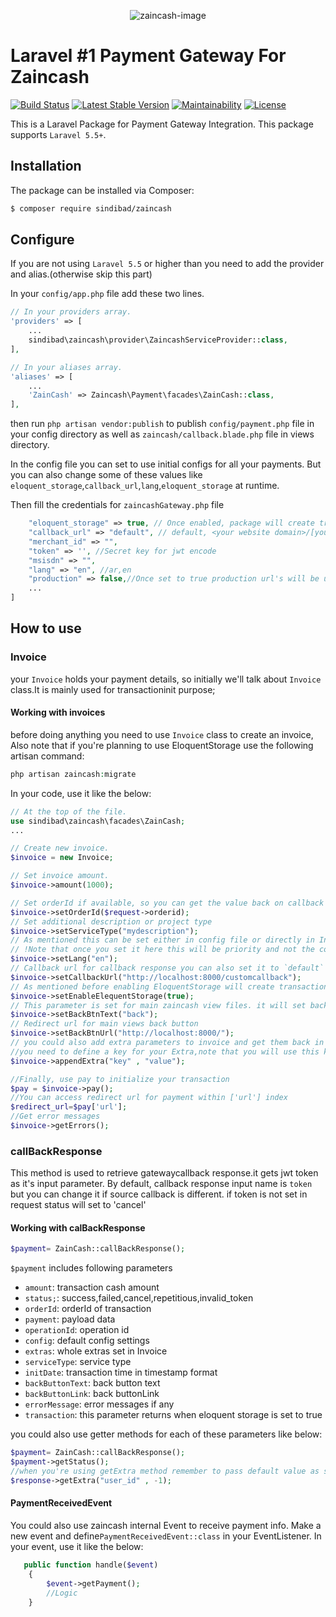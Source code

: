 <p align="center"><img src="https://s20.picofile.com/file/8442506218/unnamed_removebg_preview.png?raw=true" alt="zaincash-image"></p>

# Laravel #1 Payment Gateway For Zaincash
[![Build Status](https://travis-ci.org/firebase/php-jwt.png?branch=master)](https://travis-ci.org/firebase/php-jwt)
<a href="https://packagist.org/packages/laravel/framework"><img src="https://img.shields.io/packagist/v/laravel/framework" alt="Latest Stable Version"></a>
[![Maintainability](https://api.codeclimate.com/v1/badges/e6a80b17298cb4fcb56d/maintainability)](https://codeclimate.com/github/shetabit/payment/maintainability)
<a href="https://packagist.org/packages/laravel/framework"><img src="https://img.shields.io/packagist/l/laravel/framework" alt="License"></a>

This is a Laravel Package for Payment Gateway Integration. This package supports `Laravel 5.5+`.

## Installation
The package can be installed via Composer:
``` bash
$ composer require sindibad/zaincash
```

## Configure
If you are not using `Laravel 5.5` or higher than you need to add the provider and alias.(otherwise skip this part)

In your `config/app.php` file add these two lines.

```php
// In your providers array.
'providers' => [
    ...
    sindibad\zaincash\provider\ZaincashServiceProvider::class,
],

// In your aliases array.
'aliases' => [
    ...
    'ZainCash' => Zaincash\Payment\facades\ZainCash::class,
],
```

then run `php artisan vendor:publish` to publish `config/payment.php` file in your config directory as well as `zaincash/callback.blade.php` file in views directory.

In the config file you can set to use initial configs for all your payments. But you can also change some of these values like `eloquent_storage`,`callback_url`,`lang`,`eloquent_storage` at runtime.

Then fill the credentials for `zaincashGateway.php` file 

```php  
    "eloquent_storage" => true, // Once enabled, package will create transaction_zaincash table(through zaincash:migrate command) and fill it's values when new transaction is submitted
    "callback_url" => "default", // default, <your website domain>/[your custom segment] for callback response
    "merchant_id" => "",
    "token" => '', //Secret key for jwt encode
    "msisdn" => "",
    "lang" => "en", //ar,en
    "production" => false,//Once set to true production url's will be used otherwise test url's are consumed
    ...
]
```
## How to use

### Invoice
your `Invoice` holds your payment details, so initially we'll talk about `Invoice` class.It is mainly used for transactioninit purpose;

#### Working with invoices

before doing anything you need to use `Invoice` class to create an invoice,
Also note that if you're planning to use EloquentStorage use the following artisan command:
```php
php artisan zaincash:migrate
```

In your code, use it like the below:

```php
// At the top of the file.
use sindibad\zaincash\facades\ZainCash;
...

// Create new invoice.
$invoice = new Invoice;

// Set invoice amount.
$invoice->amount(1000);

// Set orderId if available, so you can get the value back on callback
$invoice->setOrderId($request->orderid);
// Set additional description or project type
$invoice->setServiceType("mydescription");
// As mentioned this can be set either in config file or directly in Invoice accessor 
// !Note that once you set it here this will be priority and not the config file values
$invoice->setLang("en");
// Callback url for callback response you can also set it to `default` for testing etc.
$invoice->setCallbackUrl("http://localhost:8000/customcallback");
// As mentioned before enabling EloquentStorage will create transaction_zaincash table inside your main db with transaction records
$invoice->setEnableElequentStorage(true);
// This parameter is set for main zaincash view files. it will set back button text
$invoice->setBackBtnText("back");
// Redirect url for main views back button
$invoice->setBackBtnUrl("http://localhost:8000/");
// you could also add extra parameters to invoice and get them back in callback response 
//you need to define a key for your Extra,note that you will use this key to receive your extra in callback
$invoice->appendExtra("key" , "value");

//Finally, use pay to initialize your transaction 
$pay = $invoice->pay();
//You can access redirect url for payment within ['url'] index 
$redirect_url=$pay['url'];
//Get error messages
$invoice->getErrors();
```

### callBackResponse
This method is used to retrieve gatewaycallback response.it gets jwt token  as it's input parameter.
By default, callback response input name is `token` but you can change it if source callback is different.
if token is not set in request status will set to 'cancel'

#### Working with calBackResponse

```php
$payment= ZainCash::callBackResponse();
```
`$payment` includes following parameters

- `amount`: transaction cash amount
- `status;`: success,failed,cancel,repetitious,invalid_token
- `orderId`: orderId of transaction
- `payment`: payload data
- `operationId`: operation id 
- `config`: default config settings
- `extras`: whole extras set in Invoice
- `serviceType`: service type
- `initDate`: transaction time in timestamp format
- `backButtonText`: back button text 
- `backButtonLink`: back buttonLink
- `errorMessage`: error messages if any
- `transaction`: this parameter returns when eloquent storage is set to true

you could also use getter methods for each of these parameters like below:

```php
$payment= ZainCash::callBackResponse();
$payment->getStatus();
//when you're using getExtra method remember to pass default value as second parameter even tough it is optional
$response->getExtra("user_id" , -1);
```
#### PaymentReceivedEvent
You could also use zaincash internal Event to receive payment info.
Make a new event and define`PaymentReceivedEvent::class` in your EventListener.
In your event, use it like the below:

```php
   public function handle($event)
    {
        $event->getPayment();
        //Logic
    }
```

